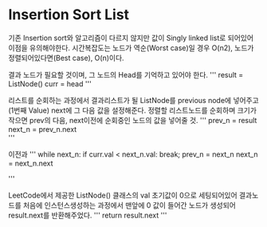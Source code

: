 
# Insertion Sort List

기존 Insertion sort와 알고리즘이 다르지 않지만 값이 Singly linked list로 되어있어 이점을 유의해야한다.
시간복잡도는 노드가 역순(Worst case)일 경우 O(n2), 노드가 정렬되어있다면(Best case), O(n)이다.

결과 노드가 필요할 것이며, 그 노드의 Head를 기억하고 있어야 한다.
'''
        result = ListNode()
        curr = head
'''

리스트를 순회하는 과정에서 결과리스트가 될 ListNode를 previous node에 넣어주고(1번째 Value) next에 그 다음 값을 설정해준다.
정렬할 리스트노드를 순회하며 크기가 작으면 prev의 다음, next이전에 순회중인 노드의 값을 넣어줄 것.
'''
    prev_n = result
    next_n = prev_n.next      
'''

이전과 
'''
    while next_n:
                if curr.val < next_n.val:
                    break;
                prev_n = next_n
                next_n = next_n.next

'''

LeetCode에서 제공한 ListNode() 클래스의 val 초기값이 0으로 세팅되어있어 결과노드를 처음에 인스턴스생성하는 과정에서
맨앞에 0 값이 들어간 노드가 생성되어 result.next를 반환해주었다.
'''
        return result.next
'''